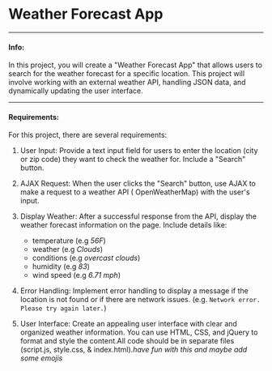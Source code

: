 # Weather Forecast App
------------
#### Info:

In this project, you will create a "Weather Forecast App" that allows users to search for the weather forecast for a specific location. This project will involve working with an external weather API, handling JSON data, and dynamically updating the user interface.

-----------

#### Requirements:

For this project, there are several requirements:

1. User Input: Provide a text input field for users to enter the location (city or zip code) they want to check the weather for. Include a "Search" button.

2. AJAX Request: When the user clicks the "Search" button, use AJAX to make a request to a weather API ( OpenWeatherMap) with the user's input.

3. Display Weather: After a successful response from the API, display the weather forecast information on the page. Include details like:
    - temperature (e.g *56F*)
    - weather (e.g *Clouds*)
    - conditions (e.g *overcast clouds*)
    - humidity (e.g *83*)
    - wind speed (e.g *6.71 mph*)

4. Error Handling: Implement error handling to display a message if the location is not found or if there are network issues. (e.g. `Network error. Please try again later.`)

5. User Interface: Create an appealing user interface with clear and organized weather information. You can use HTML, CSS, and jQuery to format and style the content.All code should be in separate files (script.js, style.css, & index.html)._have fun with this and maybe add some emojis_
